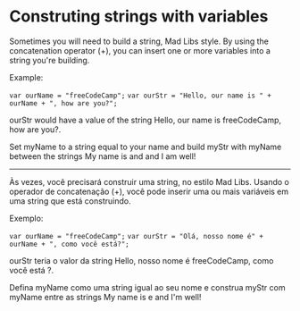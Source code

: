 # Construting strings with variables

Sometimes you will need to build a string, Mad Libs style. By using the concatenation operator (+), you can insert one or more variables into a string you're building.

Example:

`var ourName = "freeCodeCamp";`
`var ourStr = "Hello, our name is " + ourName + ", how are you?";`

ourStr would have a value of the string Hello, our name is freeCodeCamp, how are you?.

Set myName to a string equal to your name and build myStr with myName between the strings My name is and and I am well!

---

Às vezes, você precisará construir uma string, no estilo Mad Libs. Usando o operador de concatenação (+), você pode inserir uma ou mais variáveis em uma string que está construindo.

Exemplo:

`var ourName = "freeCodeCamp";`
`var ourStr = "Olá, nosso nome é" + ourName + ", como você está?";`

ourStr teria o valor da string Hello, nosso nome é freeCodeCamp, como você está ?.

Defina myName como uma string igual ao seu nome e construa myStr com myName entre as strings My name is e and I'm well!